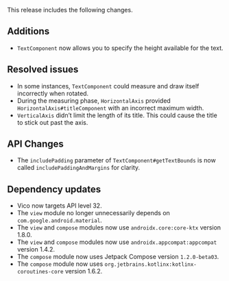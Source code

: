 This release includes the following changes.

## Additions

- `TextComponent` now allows you to specify the height available for the text.

## Resolved issues

- In some instances, `TextComponent` could measure and draw itself incorrectly when rotated.
- During the measuring phase, `HorizontalAxis` provided `HorizontalAxis#titleComponent` with an incorrect maximum width.
- `VerticalAxis` didn’t limit the length of its title. This could cause the title to stick out past the axis.

## API Changes

- The `includePadding` parameter of `TextComponent#getTextBounds` is now called `includePaddingAndMargins` for clarity.

## Dependency updates

- Vico now targets API level 32.
- The `view` module no longer unnecessarily depends on `com.google.android.material`.
- The `view` and `compose` modules now use `androidx.core:core-ktx` version 1.8.0.
- The `view` and `compose` modules now use `androidx.appcompat:appcompat` version 1.4.2.
- The `compose` module now uses Jetpack Compose version `1.2.0-beta03`.
- The `compose` module now uses `org.jetbrains.kotlinx:kotlinx-coroutines-core` version 1.6.2.
